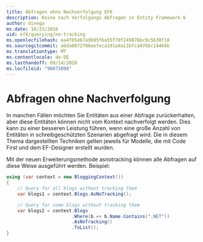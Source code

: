 ```yaml
---
title: Abfragen ohne Nachverfolgung EF6
description: Keine nach Verfolgungs Abfragen in Entity Framework 6
author: divega
ms.date: 10/23/2016
uid: ef6/querying/no-tracking
ms.openlocfilehash: ea4f05eb7a9b95fba55f70f249876bc9c5630f18
ms.sourcegitcommit: abda0872f86eefeca191a9a11bfca976bc14468b
ms.translationtype: MT
ms.contentlocale: de-DE
ms.lasthandoff: 09/14/2020
ms.locfileid: "90073898"
---
```

# <a name="no-tracking-queries"></a>Abfragen ohne Nachverfolgung
In manchen Fällen möchten Sie Entitäten aus einer Abfrage zurückerhalten, aber diese Entitäten können nicht vom Kontext nachverfolgt werden. Dies kann zu einer besseren Leistung führen, wenn eine große Anzahl von Entitäten in schreibgeschützten Szenarien abgefragt wird. Die in diesem Thema dargestellten Techniken gelten jeweils für Modelle, die mit Code First und dem EF-Designer erstellt wurden.  

Mit der neuen Erweiterungsmethode asnotracking können alle Abfragen auf diese Weise ausgeführt werden. Beispiel:  

``` csharp
using (var context = new BloggingContext())
{
    // Query for all blogs without tracking them
    var blogs1 = context.Blogs.AsNoTracking();

    // Query for some blogs without tracking them
    var blogs2 = context.Blogs
                        .Where(b => b.Name.Contains(".NET"))
                        .AsNoTracking()
                        .ToList();
}
```  
